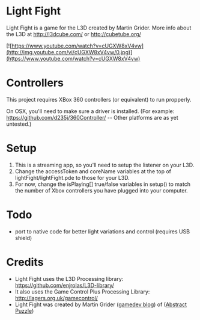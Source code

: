 # Light Fight
Light Fight is a game for the L3D created by Martin Grider. More info about the L3D at http://l3dcube.com/ or http://cubetube.org/

[![https://www.youtube.com/watch?v=cUGXW8xV4vw](http://img.youtube.com/vi/cUGXW8xV4vw/0.jpg)](https://www.youtube.com/watch?v=cUGXW8xV4vw) 

# Controllers
This project requires XBox 360 controllers (or equivalent) to run propperly.

On OSX, you'll need to make sure a driver is installed. (For example: https://github.com/d235j/360Controller/ -- Other platforms are as yet untested.)

# Setup
1. This is a streaming app, so you'll need to setup the listener on your L3D.
2. Change the accessToken and coreName variables at the top of lightFight/lightFight.pde to those for your L3D.
3. For now, change the isPlaying[] true/false variables in setup() to match the number of Xbox controllers you have plugged into your computer.

# Todo
* port to native code for better light variations and control (requires USB shield)

# Credits

* Light Fight uses the L3D Processing library: https://github.com/enjrolas/L3D-library/
* It also uses the Game Control Plus Processing Library: http://lagers.org.uk/gamecontrol/
* Light Fight was created by Martin Grider ([gamedev blog](http://chesstris.com/)) of ([Abstract Puzzle](http://abstractpuzzle.com/))

